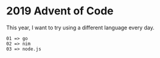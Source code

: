 # 2019 Advent of Code

This year, I want to try using a different language every day.

```
01 => go
02 => nim
03 => node.js
```
